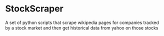 # StockScraper
A set of python scripts that scrape wikipedia pages for companies tracked by a stock market and then get historical data from yahoo on those stocks
